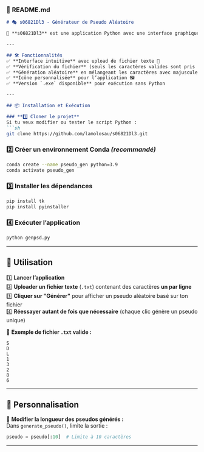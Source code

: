 ### 📌 **README.md**  

```md
# 🎭 s06821Dl3 - Générateur de Pseudo Aléatoire  

🚀 **s06821Dl3** est une application Python avec une interface graphique (Tkinter) permettant de générer des pseudos uniques à partir d'un fichier texte contenant des caractères personnalisés.  

---

## 🛠️ Fonctionnalités  
✅ **Interface intuitive** avec upload de fichier texte 📂  
✅ **Vérification du fichier** (seuls les caractères valides sont pris en compte) ✅  
✅ **Génération aléatoire** en mélangeant les caractères avec majuscules/minuscules 🔀  
✅ **Icône personnalisée** pour l’application 🖼️  
✅ **Version `.exe` disponible** pour exécution sans Python  

---

## 📦 Installation et Exécution  

### **1️⃣ Cloner le projet**  
Si tu veux modifier ou tester le script Python :
```sh
git clone https://github.com/lamolosau/s06821Dl3.git
```

### **2️⃣ Créer un environnement Conda** *(recommandé)*
```sh
conda create --name pseudo_gen python=3.9
conda activate pseudo_gen
```

### **3️⃣ Installer les dépendances**
```sh
pip install tk
pip install pyinstaller
```

### **4️⃣ Exécuter l’application**  
```sh
python genpsd.py
```

---

## 📂 Utilisation  

1️⃣ **Lancer l’application**  
2️⃣ **Uploader un fichier texte** (`.txt`) contenant des caractères **un par ligne**  
3️⃣ **Cliquer sur "Générer"** pour afficher un pseudo aléatoire basé sur ton fichier  
4️⃣ **Réessayer autant de fois que nécessaire** (chaque clic génère un pseudo unique)  

📌 **Exemple de fichier `.txt` valide :**  
```
S
D
L
1
3
2
8
6
```

---

## 🎨 Personnalisation  

📌 **Modifier la longueur des pseudos générés :**  
Dans `generate_pseudo()`, limite la sortie :
```python
pseudo = pseudo[:10]  # Limite à 10 caractères
```

---
